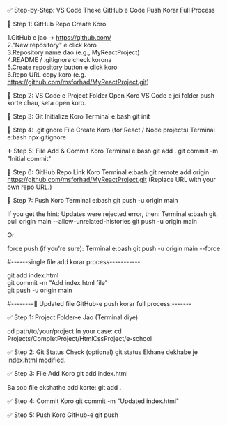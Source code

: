 ✅ Step-by-Step: VS Code Theke GitHub e Code Push Korar Full Process <br>

🧱 Step 1: GitHub Repo Create Koro <br>

1.GitHub e jao → https://github.com/ <br>
2."New repository" e click koro <br>
3.Repository name dao (e.g., MyReactProject) <br>
4.README / .gitignore check korona <br>
5.Create repository button e click koro <br>
6.Repo URL copy koro (e.g. https://github.com/msforhad/MyReactProject.git) <br>

📁 Step 2: VS Code e Project Folder Open Koro
VS Code e jei folder push korte chau, seta open koro.

🧰 Step 3: Git Initialize Koro
Terminal e:bash
git init

📄 Step 4: .gitignore File Create Koro (for React / Node projects)
Terminal e:bash
npx gitignore

➕ Step 5: File Add & Commit Koro
Terminal e:bash
git add .
git commit -m "Initial commit"

🔗 Step 6: GitHub Repo Link Koro
Terminal e:bash
git remote add origin https://github.com/msforhad/MyReactProject.git
(Replace URL with your own repo URL.)

🚀 Step 7: Push Koro
Terminal e:bash
git push -u origin main

If you get the hint: Updates were rejected error, then:
Terminal e:bash
git pull origin main --allow-unrelated-histories
git push -u origin main

Or 

force push (if you're sure):
Terminal e:bash
git push -u origin main --force

#------single file add korar process-----------

git add index.html <br>
git commit -m "Add index.html file" <br>
git push -u origin main <br>


#--------🔄 Updated file GitHub-e push korar full process:-------

✅ Step 1: Project Folder-e Jao (Terminal diye)

cd path/to/your/project
In your case:
cd Projects/CompletProject/HtmlCssProject/e-school

✅ Step 2: Git Status Check (optional)
git status
Ekhane dekhabe je index.html modified.

✅ Step 3: File Add Koro
git add index.html

Ba sob file ekshathe add korte:
git add .

✅ Step 4: Commit Koro
git commit -m "Updated index.html"

✅ Step 5: Push Koro GitHub-e
git push